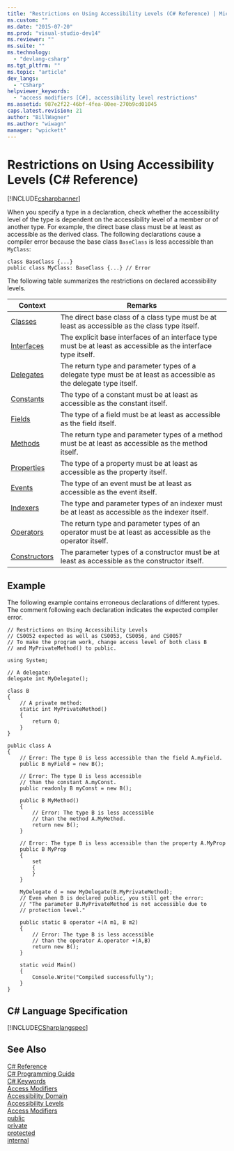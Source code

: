 ```yaml
---
title: "Restrictions on Using Accessibility Levels (C# Reference) | Microsoft Docs"
ms.custom: ""
ms.date: "2015-07-20"
ms.prod: "visual-studio-dev14"
ms.reviewer: ""
ms.suite: ""
ms.technology: 
  - "devlang-csharp"
ms.tgt_pltfrm: ""
ms.topic: "article"
dev_langs: 
  - "CSharp"
helpviewer_keywords: 
  - "access modifiers [C#], accessibility level restrictions"
ms.assetid: 987e2f22-46bf-4fea-80ee-270b9cd01045
caps.latest.revision: 21
author: "BillWagner"
ms.author: "wiwagn"
manager: "wpickett"
---
```

# Restrictions on Using Accessibility Levels (C# Reference)
[!INCLUDE[csharpbanner](../../../includes/csharpbanner.md)]

When you specify a type in a declaration, check whether the accessibility level of the type is dependent on the accessibility level of a member or of another type. For example, the direct base class must be at least as accessible as the derived class. The following declarations cause a compiler error because the base class `BaseClass` is less accessible than `MyClass`:  
  
```  
class BaseClass {...}  
public class MyClass: BaseClass {...} // Error  
```  
  
 The following table summarizes the restrictions on declared accessibility levels.  
  
|Context|Remarks|  
|-------------|-------------|  
|[Classes](../../../csharp/programming-guide/classes-and-structs/classes.md)|The direct base class of a class type must be at least as accessible as the class type itself.|  
|[Interfaces](../../../csharp/programming-guide/interfaces/index.md)|The explicit base interfaces of an interface type must be at least as accessible as the interface type itself.|  
|[Delegates](../../../csharp/programming-guide/delegates/index.md)|The return type and parameter types of a delegate type must be at least as accessible as the delegate type itself.|  
|[Constants](../../../csharp/programming-guide/classes-and-structs/constants.md)|The type of a constant must be at least as accessible as the constant itself.|  
|[Fields](../../../csharp/programming-guide/classes-and-structs/fields.md)|The type of a field must be at least as accessible as the field itself.|  
|[Methods](../../../csharp/programming-guide/classes-and-structs/methods.md)|The return type and parameter types of a method must be at least as accessible as the method itself.|  
|[Properties](../../../csharp/programming-guide/classes-and-structs/properties.md)|The type of a property must be at least as accessible as the property itself.|  
|[Events](../../../csharp/programming-guide/events/index.md)|The type of an event must be at least as accessible as the event itself.|  
|[Indexers](../../../csharp/programming-guide/indexers/index.md)|The type and parameter types of an indexer must be at least as accessible as the indexer itself.|  
|[Operators](../../../csharp/programming-guide/statements-expressions-operators/operators.md)|The return type and parameter types of an operator must be at least as accessible as the operator itself.|  
|[Constructors](../../../csharp/programming-guide/classes-and-structs/constructors.md)|The parameter types of a constructor must be at least as accessible as the constructor itself.|  
  
## Example  
 The following example contains erroneous declarations of different types. The comment following each declaration indicates the expected compiler error.  
  
```  
// Restrictions on Using Accessibility Levels  
// CS0052 expected as well as CS0053, CS0056, and CS0057  
// To make the program work, change access level of both class B  
// and MyPrivateMethod() to public.  
  
using System;  
  
// A delegate:  
delegate int MyDelegate();  
  
class B  
{  
    // A private method:  
    static int MyPrivateMethod()  
    {  
        return 0;  
    }  
}  
  
public class A  
{  
    // Error: The type B is less accessible than the field A.myField.  
    public B myField = new B();  
  
    // Error: The type B is less accessible  
    // than the constant A.myConst.  
    public readonly B myConst = new B();  
  
    public B MyMethod()  
    {  
        // Error: The type B is less accessible   
        // than the method A.MyMethod.  
        return new B();  
    }  
  
    // Error: The type B is less accessible than the property A.MyProp  
    public B MyProp  
    {  
        set  
        {  
        }  
    }  
  
    MyDelegate d = new MyDelegate(B.MyPrivateMethod);  
    // Even when B is declared public, you still get the error:   
    // "The parameter B.MyPrivateMethod is not accessible due to   
    // protection level."  
  
    public static B operator +(A m1, B m2)  
    {  
        // Error: The type B is less accessible  
        // than the operator A.operator +(A,B)  
        return new B();  
    }  
  
    static void Main()  
    {  
        Console.Write("Compiled successfully");  
    }  
}  
```  
  
## C# Language Specification  
 [!INCLUDE[CSharplangspec](../../../includes/csharplangspec-md.md)]  
  
## See Also  
 [C# Reference](../../../csharp/language-reference/index.md)   
 [C# Programming Guide](../../../csharp/programming-guide/index.md)   
 [C# Keywords](../../../csharp/language-reference/keywords/index.md)   
 [Access Modifiers](../../../csharp/language-reference/keywords/access-modifiers.md)   
 [Accessibility Domain](../../../csharp/language-reference/keywords/accessibility-domain.md)   
 [Accessibility Levels](../../../csharp/language-reference/keywords/accessibility-levels.md)   
 [Access Modifiers](../../../csharp/programming-guide/classes-and-structs/access-modifiers.md)   
 [public](../../../csharp/language-reference/keywords/public.md)   
 [private](../../../csharp/language-reference/keywords/private.md)   
 [protected](../../../csharp/language-reference/keywords/protected.md)   
 [internal](../../../csharp/language-reference/keywords/internal.md)